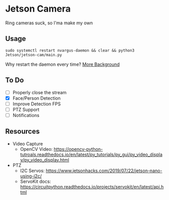 # Jetson Camera

Ring cameras suck, so I'ma make my own

## Usage 
`sudo systemctl restart nvargus-daemon && clear && python3 Jetson/jetson-cam/main.py`

Why restart the daemon every time? [More Background](https://forums.developer.nvidia.com/t/nvarguscamerasrc-plugin-error/75814/14)

## To Do

- [ ] Properly close the stream
- [x] Face/Person Detection
- [ ] Improve Detection FPS
- [ ] PTZ Support
- [ ] Notifications

## Resources
- Video Capture
    - OpenCV Video: https://opencv-python-tutroals.readthedocs.io/en/latest/py_tutorials/py_gui/py_video_display/py_video_display.html
- PTZ
    - I2C Servos: https://www.jetsonhacks.com/2019/07/22/jetson-nano-using-i2c/
    - ServoKit docs: https://circuitpython.readthedocs.io/projects/servokit/en/latest/api.html 
